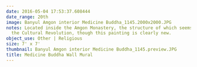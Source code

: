 ```yaml
---
date: 2016-05-04 17:53:37.608444
date_range: 20th
image: Banyul Amgon interior Medicine Buddha_1145.2000x2000.JPG
notes: Located inside the Amgon Monastery, the structure of which seems to have survived
  the Cultural Revolution, though this painting is clearly new.
object_use: Other | Religious
size: 7' x 7'
thumbnail: Banyul Amgon interior Medicine Buddha_1145.preview.JPG
title: Medicine Buddha Wall Mural
---
```


